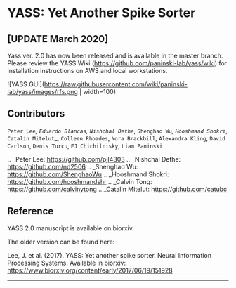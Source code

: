 YASS: Yet Another Spike Sorter
================================


[UPDATE March 2020] 
------------------
Yass ver. 2.0 has now been released and is available in the master branch. Please review the YASS Wiki (https://github.com/paninski-lab/yass/wiki) for installation instructions on AWS and local workstations.


![YASS GUI](https://raw.githubusercontent.com/wiki/paninski-lab/yass/images/rfs.png | width=100)


Contributors
------------

`Peter Lee`_, `Eduardo Blancas`, `Nishchal Dethe`_, `Shenghao Wu`_,
`Hooshmand Shokri`_,  `Catalin Mitelut`_, `Colleen Rhoades`, `Nora Brackbill`, `Alexandra Kling`,
`David Carlson`, `Denis Turcu`,
`EJ Chichilnisky`, `Liam Paninski`

.. _Peter Lee: https://github.com/pjl4303
.. _Nishchal Dethe: https://github.com/nd2506
.. _Shenghao Wu: https://github.com/ShenghaoWu
.. _Hooshmand Shokri: https://github.com/hooshmandshr
.. _Calvin Tong: https://github.com/calvinytong
.. _Catalin Mitelut: https://github.com/catubc

Reference
---------

YASS 2.0 manuscript is available on biorxiv.  

The older version can be found here: 

Lee, J. et al. (2017). YASS: Yet another spike sorter. Neural Information Processing Systems. Available in biorxiv: https://www.biorxiv.org/content/early/2017/06/19/151928

------------

